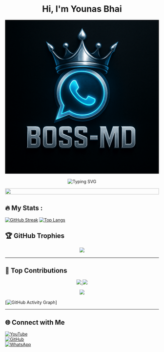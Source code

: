 <h1 align="center">Hi, I'm Younas Bhai</h1>

<p align="center">
  <img src="https://raw.githubusercontent.com/Younas-Boss/Younas-Boss/main/banner.png.png" alt="Younas-Boss Banner" />
</p>

<p align="center">
  <img src="https://readme-typing-svg.demolab.com?font=Fira+Code&duration=3000&pause=1000&center=true&vCenter=true&width=435&lines=Full-Stack+Developer;Open+Source+Contributor;Creative+Designer;Tech+Enthusiast" alt="Typing SVG" />
</p>


<img src="https://i.imgur.com/dBaSKWF.gif" height="20" width="100%">


## :fire: My Stats :

<a href="https://git.io/streak-stats"><img src="https://github-readme-streak-stats.herokuapp.com?user=Younas-Boss&theme=dark" alt="GitHub Streak" /></a>
[![Top Langs](https://github-readme-stats.vercel.app/api/top-langs/?username=Younas-Boss&layout=compact&theme=vision-friendly-dark)](https://github.com/Younas-Boss/github-readme-stats)



## 🏆 GitHub Trophies  
<p align="center">
  <img src="https://github-profile-trophy.vercel.app/?username=Younas-Boss&theme=radical">
</p>

---

## 🚀 Top Contributions  

<p align="center">
  <a href="https://github.com/Qadeer-Xtech">
    <img src="https://github-profile-summary-cards.vercel.app/api/cards/repos-per-language?username=Younas-Boss&theme=radical">
  </a>
  <a href="https://github.com/Younas-Boss">
    <img src="https://github-profile-summary-cards.vercel.app/api/cards/most-commit-language?username=Younas-Boss&theme=radical">
  </a>
</p>

<p align="center">
  <a href="https://github.com/Younas-Boss">
    <img src="https://github-profile-summary-cards.vercel.app/api/cards/profile-details?username=Younas-Boss&theme=radical">
  </a>
</p>


[![GitHub Activity Graph](https://github-readme-activity-graph.vercel.app/graph?username=Younas-Boss&bg_color=000000&color=9e4c98&line=9e4c98&point=403d3d&area=true&hide_border=true)]

---

## 🌐 Connect with Me  
[![YouTube](https://img.shields.io/badge/YouTube-red?style=flat-square&logo=youtube)](https://www.youtube.com/@)  
[![GitHub](https://img.shields.io/badge/GitHub-black?style=flat-square&logo=github&logoColor=white)](https://github.com/Younas-Boss)  
[![WhatsApp](https://img.shields.io/badge/WhatsApp-25D366?style=flat-square&logo=whatsapp&logoColor=white)](https://wa.me/923416397511)
